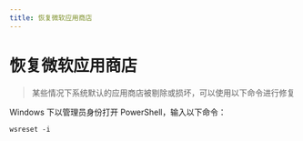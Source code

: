 ```yaml
---
title: 恢复微软应用商店
---
```


# 恢复微软应用商店

> 某些情况下系统默认的应用商店被剔除或损坏，可以使用以下命令进行修复

Windows 下以管理员身份打开 PowerShell，输入以下命令：

```shell
wsreset -i
```
